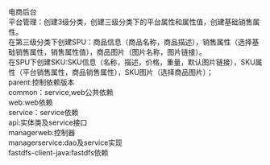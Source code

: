 电商后台<br>
平台管理：创建3级分类，创建三级分类下的平台属性和属性值，创建基础销售属性。<br>
在第三级分类下创建SPU：商品信息（商品名称，商品描述），销售属性（选择基础销售属性，销售属性值），商品图片（图片名称，图片链接）。<br>
在SPU下创建SKU:SKU信息（名称，描述，价格，重量，默认图片链接），SKU属性（平台销售属性，商品销售属性），SKU图片（选择商品图片）；<br>
parent:控制依赖版本<br>
common：service,web公共依赖<br>
web:web依赖<br>
service：service依赖<br>
api:实体类及service接口<br>
managerweb:控制器<br>
managerservice:dao及service实现<br>
fastdfs-client-java:fastdfs依赖
